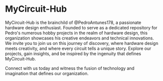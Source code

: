# MyCircuit-Hub

MyCircuit-Hub is the brainchild of @PedroAntunes178, a passionate hardware design enthusiast. Founded to serve as a dedicated repository for Pedro's numerous hobby projects in the realm of hardware design, this organization showcases his creative endeavors and technical innovations. We invite you to join us on this journey of discovery, where hardware design meets creativity, and where every circuit tells a unique story. Explore our projects, gain insights, and be inspired by the ingenuity that defines MyCircuit-Hub.

Connect with us today and witness the fusion of technology and imagination that defines our organization.
